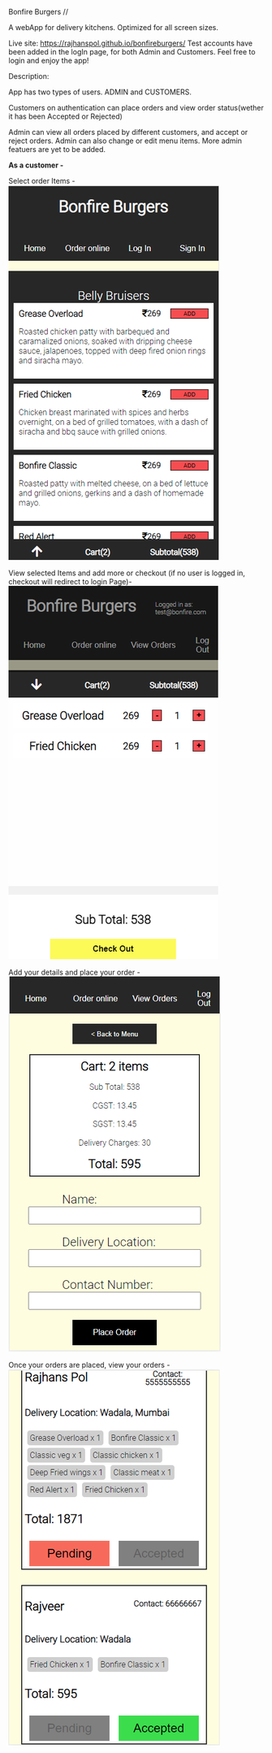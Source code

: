 Bonfire Burgers //

A webApp for delivery kitchens. Optimized for all screen sizes.

Live site: https://rajhanspol.github.io/bonfireburgers/
Test accounts have been added in the logIn page, for both Admin and Customers. Feel free to login and enjoy the app!

Description:

App has two types of users. ADMIN and CUSTOMERS.

Customers on authentication can place orders and view order status(wether it has been Accepted or Rejected)

Admin can view all orders placed by different customers, and accept or reject orders. Admin can also change or edit menu items. More admin featuers are yet to be added.


<strong>As a customer -</strong> 


Select order Items - 
<img src="./src/img/orderSnip.PNG" alt="order image" />



View selected Items and add more or checkout (if no user is logged in, checkout will redirect to login Page)-
<img src="./src/img/checkOutSnip.PNG" alt="checkout image" />


Add your details and place your order - 
<img src="./src/img/placeOrderSnip.PNG" alt="place order image" />


Once your orders are placed, view your orders - 
<img src="./src/img/vieworderSnip.PNG" alt="view order image" />
